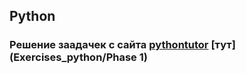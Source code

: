 ## Python
### Решение заадачек с сайта [pythontutor](http://pythontutor.ru) [тут](Exercises_python/Phase 1)
